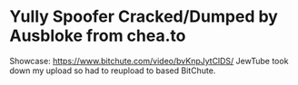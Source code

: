 # Yully Spoofer Cracked/Dumped by Ausbloke from chea.to

Showcase: https://www.bitchute.com/video/bvKnpJytClDS/
JewTube took down my upload so had to reupload to based BitChute.
